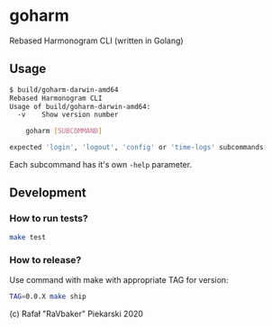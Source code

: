# goharm
Rebased Harmonogram CLI (written in Golang)

## Usage

```bash
$ build/goharm-darwin-amd64
Rebased Harmonogram CLI
Usage of build/goharm-darwin-amd64:
  -v	Show version number

	goharm [SUBCOMMAND]

expected 'login', 'logout', 'config' or 'time-logs' subcommands
```

Each subcommand has it's own `-help` parameter.

## Development

### How to run tests?

```bash
make test
```

### How to release?

Use command with make with appropriate TAG for version:

```bash
TAG=0.0.X make ship
```

(c) Rafał "RaVbaker" Piekarski 2020